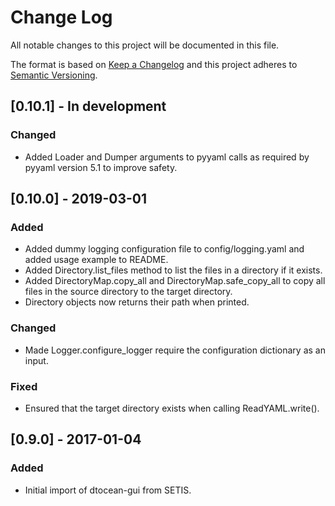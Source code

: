# Change Log

All notable changes to this project will be documented in this file.

The format is based on [Keep a Changelog](http://keepachangelog.com/)
and this project adheres to [Semantic Versioning](http://semver.org/).

## [0.10.1] - In development

### Changed

- Added Loader and Dumper arguments to pyyaml calls as required by pyyaml 
  version 5.1 to improve safety.


## [0.10.0] - 2019-03-01

### Added

- Added dummy logging configuration file to config/logging.yaml and added
  usage example to README.
- Added Directory.list_files method to list the files in a directory if it
  exists.
- Added DirectoryMap.copy_all and DirectoryMap.safe_copy_all to copy all files
  in the source directory to the target directory.
- Directory objects now returns their path when printed.
  
### Changed

- Made Logger.configure_logger require the configuration dictionary as an
  input.
  
### Fixed

- Ensured that the target directory exists when calling ReadYAML.write().

## [0.9.0] - 2017-01-04

### Added

- Initial import of dtocean-gui from SETIS.


